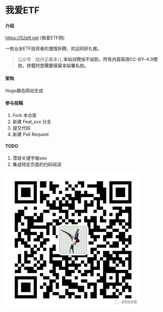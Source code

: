 # 我爱ETF

#### 介绍
https://52etf.net (我爱ETF网)

一枚业余ETF投资者的激情折腾，欢迎同好扎推。

>公众号：结丹记事本儿
>**本站对爬虫不设防，所有内容采用CC-BY-4.0授权，转载时您需要保留本站署名权。**

#### 架构
Hugo静态网站生成

#### 参与投稿

1.  Fork 本仓库
2.  新建 Feat_xxx 分支
3.  提交代码
4.  新建 Pull Request

#### TODO

1. 雪球关键字做seo
1. 集成特定页面的扫码阅读

![](content/images/weixin.jpg)

